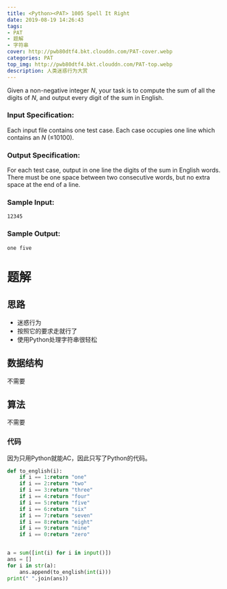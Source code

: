 ```yaml
---
title: <Python><PAT> 1005 Spell It Right
date: 2019-08-19 14:26:43
tags: 
- PAT
- 题解
- 字符串
cover: http://pwb80dtf4.bkt.clouddn.com/PAT-cover.webp
categories: PAT
top_img: http://pwb80dtf4.bkt.clouddn.com/PAT-top.webp
description: 人类迷惑行为大赏
---
```


Given a non-negative integer *N*, your task is to compute the sum of all the digits of *N*, and output every digit of the sum in English.

### Input Specification:

Each input file contains one test case. Each case occupies one line which contains an *N* (≤10100).

### Output Specification:

For each test case, output in one line the digits of the sum in English words. There must be one space between two consecutive words, but no extra space at the end of a line.

### Sample Input:

```in
12345
```

### Sample Output:

```out
one five
```

# 题解

## 思路

+ 迷惑行为
+ 按照它的要求走就行了
+ 使用Python处理字符串很轻松

## 数据结构

不需要

## 算法

不需要

### 代码

因为只用Python就能AC，因此只写了Python的代码。

```python
def to_english(i):
    if i == 1:return "one"
    if i == 2:return "two"
    if i == 3:return "three"
    if i == 4:return "four"
    if i == 5:return "five"
    if i == 6:return "six"
    if i == 7:return "seven"
    if i == 8:return "eight"
    if i == 9:return "nine"
    if i == 0:return "zero"


a = sum([int(i) for i in input()])
ans = []
for i in str(a):
    ans.append(to_english(int(i)))
print(" ".join(ans))

```

